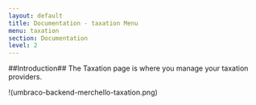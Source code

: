 ```yaml
---
layout: default
title: Documentation - taxation Menu
menu: taxation
section: Documentation
level: 2
---
```


##Introduction##
The Taxation page is where you manage your taxation providers. 

!(umbraco-backend-merchello-taxation.png)


